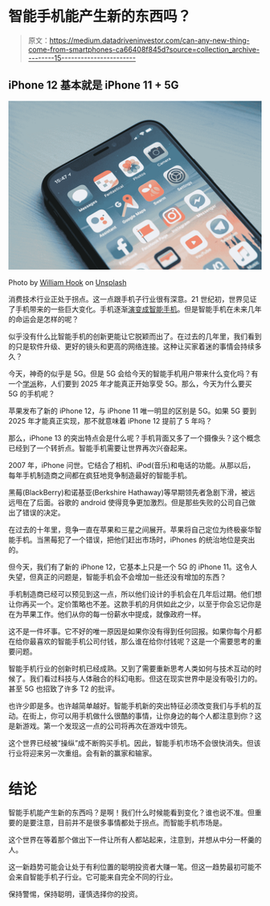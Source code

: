 # 智能手机能产生新的东西吗？

> 原文：<https://medium.datadriveninvestor.com/can-any-new-thing-come-from-smartphones-ca66408f845d?source=collection_archive---------15----------------------->

## iPhone 12 基本就是 iPhone 11 + 5G

![](img/749964595bb8908ffbb34438a8c6a031.png)

Photo by [William Hook](https://unsplash.com/@williamtm?utm_source=medium&utm_medium=referral) on [Unsplash](https://unsplash.com?utm_source=medium&utm_medium=referral)

消费技术行业正处于拐点。这一点跟手机子行业很有深意。21 世纪初，世界见证了手机带来的一些巨大变化。手机逐渐[演变成智能手机](https://www.textrequest.com/blog/history-evolution-smartphone/)。但是智能手机在未来几年的命运会是怎样的呢？

似乎没有什么比智能手机的创新更能让它脱颖而出了。在过去的几年里，我们看到的只是软件升级、更好的镜头和更高的网络连接。这种让买家着迷的事情会持续多久？

今天，神奇的似乎是 5G。但是 5G 会给今天的智能手机用户带来什么变化吗？有一个[学派](https://www.computerworld.com/article/3575510/at-this-point-5g-is-a-bad-joke.html)称，人们要到 2025 年才能真正开始享受 5G。那么，今天为什么要买 5G 的手机呢？

苹果发布了新的 iPhone 12，与 iPhone 11 唯一明显的区别是 5G。如果 5G 要到 2025 年才能真正实现，那不就意味着 iPhone 12 提前了 5 年吗？

那么，iPhone 13 的突出特点会是什么呢？手机背面又多了一个摄像头？这个概念已经到了一个转折点。智能手机需要让世界再次兴奋起来。

2007 年，iPhone 问世。它结合了相机、iPod(音乐)和电话的功能。从那以后，每年手机制造商之间都在疯狂地竞争制造最好的智能手机。

黑莓(BlackBerry)和诺基亚(Berkshire Hathaway)等早期领先者急剧下滑，被远远甩在了后面。谷歌的 android 使得竞争更加激烈。但是那些失败的公司自己做出了错误的决定。

在过去的十年里，竞争一直在苹果和三星之间展开。苹果将自己定位为终极豪华智能手机。当黑莓犯了一个错误，把他们赶出市场时，iPhones 的统治地位是突出的。

但今天，我们有了新的 iPhone 12，它基本上只是一个 5G 的 iPhone 11。这令人失望，但真正的问题是，智能手机会不会增加一些还没有增加的东西？

手机制造商已经可以预见到这一点，所以他们设计的手机会在几年后过期。他们想让你再买一个。定价策略也不差。这款手机的月供如此之少，以至于你会忘记你是在为苹果工作。他们从你的每一份薪水中提成，就像政府一样。

这不是一件坏事。它不好的唯一原因是如果你没有得到任何回报。如果你每个月都在给你最喜欢的智能手机公司付钱，那么谁在给你付钱呢？这是一个需要思考的重要问题。

智能手机行业的创新时机已经成熟。又到了需要重新思考人类如何与技术互动的时候了。我们看过科技与人体融合的科幻电影。但这在现实世界中是没有吸引力的。甚至 5G 也招致了许多 T2 的批评。

也许少即是多。也许越简单越好。智能手机新的突出特征必须改变我们与手机的互动。在街上，你可以用手机做什么很酷的事情，让你身边的每个人都注意到你？这是新游戏。第一个发现这一点的公司将再次在游戏中领先。

这个世界已经被“操纵”成不断购买手机。因此，智能手机市场不会很快消失。但该行业将迎来另一次重组。会有新的赢家和输家。

# 结论

智能手机能产生新的东西吗？是啊！我们什么时候能看到变化？谁也说不准。但重要的是要注意，目前并不是很多事情都处于拐点。而智能手机市场是。

这个世界在等着那个做出下一件让所有人都站起来，注意到，并想从中分一杯羹的人。

这一新趋势可能会让处于有利位置的聪明投资者大赚一笔。但这一趋势最初可能不会来自智能手机子行业。它可能来自完全不同的行业。

保持警惕，保持聪明，谨慎选择你的投资。